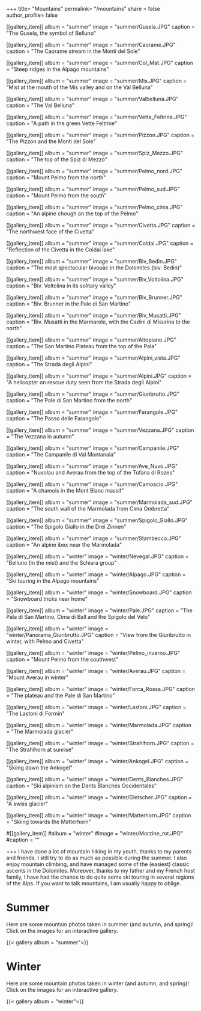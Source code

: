 +++
title= "Mountains"
permalink= "/mountains"
share = false
author_profile= false

[[gallery_item]]
album = "summer"
image = "summer/Gusela.JPG"
caption = "The Gusela, the symbol of Belluno"

[[gallery_item]]
album = "summer"
image = "summer/Caorame.JPG"
caption = "The Caorame stream in the Monti del Sole"

[[gallery_item]]
album = "summer"
image = "summer/Col_Mat.JPG"
caption = "Steep ridges in the Alpago mountains"

[[gallery_item]]
album = "summer"
image = "summer/Mis.JPG"
caption = "Mist at the mouth of the Mis valley and on the Val Belluna"

[[gallery_item]]
album = "summer"
image = "summer/Valbelluna.JPG"
caption = "The Val Belluna"

[[gallery_item]]
album = "summer"
image = "summer/Vette_Feltrine.JPG"
caption = "A path in the green Vette Feltrine"

[[gallery_item]]
album = "summer"
image = "summer/Pizzon.JPG"
caption = "The Pizzon and the Monti del Sole"

[[gallery_item]]
album = "summer"
image = "summer/Spiz_Mezzo.JPG"
caption = "The top of the Spiz di Mezzo"

[[gallery_item]]
album = "summer"
image = "summer/Pelmo_nord.JPG"
caption = "Mount Pelmo from the north"

[[gallery_item]]
album = "summer"
image = "summer/Pelmo_sud.JPG"
caption = "Mount Pelmo from the south"

[[gallery_item]]
album = "summer"
image = "summer/Pelmo_cima.JPG"
caption = "An alpine chough on the top of the Pelmo"

[[gallery_item]]
album = "summer"
image = "summer/Civetta.JPG"
caption = "The northwest face of the Civetta"

[[gallery_item]]
album = "summer"
image = "summer/Coldai.JPG"
caption = "Reflection of the Civetta in the Coldai lake"

[[gallery_item]]
album = "summer"
image = "summer/Biv_Bedin.JPG"
caption = "The most spectacular bivouac in the Dolomites (biv. Bedin)"

[[gallery_item]]
album = "summer"
image = "summer/Biv_Voltolina.JPG"
caption = "Biv. Voltolina in its solitary valley"

[[gallery_item]]
album = "summer"
image = "summer/Biv_Brunner.JPG"
caption = "Biv. Brunner in the Pale di San Martino"

[[gallery_item]]
album = "summer"
image = "summer/Biv_Musatti.JPG"
caption = "Biv. Musatti in the Marmarole, with the Cadini di Misurina to the north"

[[gallery_item]]
album = "summer"
image = "summer/Altopiano.JPG"
caption = "The San Martino Plateau from the top of the Pala"

[[gallery_item]]
album = "summer"
image = "summer/Alpini_vista.JPG"
caption = "The Strada degli Alpini"

[[gallery_item]]
album = "summer"
image = "summer/Alpini.JPG"
caption = "A helicopter on rescue duty seen from the Strada degli Alpini"

[[gallery_item]]
album = "summer"
image = "summer/Giuribrutto.JPG"
caption = "The Pale di San Martino from the north"

[[gallery_item]]
album = "summer"
image = "summer/Farangole.JPG"
caption = "The Passo delle Farangole"

[[gallery_item]]
album = "summer"
image = "summer/Vezzana.JPG"
caption = "The Vezzana in autumn"

[[gallery_item]]
album = "summer"
image = "summer/Campanile.JPG"
caption = "The Campanile di Val Montanaia"

[[gallery_item]]
album = "summer"
image = "summer/Ave_Nuvo.JPG"
caption = "Nuvolau and Averau from the top of the Tofana di Rozes"

[[gallery_item]]
album = "summer"
image = "summer/Camoscio.JPG"
caption = "A chamois in the Mont Blanc massif"

[[gallery_item]]
album = "summer"
image = "summer/Marmolada_sud.JPG"
caption = "The south wall of the Marmolada from Cima Ombretta"

[[gallery_item]]
album = "summer"
image = "summer/Spigolo_Giallo.JPG"
caption = "The Spigolo Giallo in the Drei Zinnen"

[[gallery_item]]
album = "summer"
image = "summer/Stambecco.JPG"
caption = "An alpine ibex near the Marmolada"

[[gallery_item]]
album = "winter"
image = "winter/Nevegal.JPG"
caption = "Belluno (in the mist) and the Schiara group"

[[gallery_item]]
album = "winter"
image = "winter/Alpago.JPG"
caption = "Ski touring in the Alpago mountains"

[[gallery_item]]
album = "winter"
image = "winter/Snowboard.JPG"
caption = "Snowboard tricks near home"

[[gallery_item]]
album = "winter"
image = "winter/Pale.JPG"
caption = "The Pala di San Martino, Cima di Ball and the Spigolo del Velo"

[[gallery_item]]
album = "winter"
image = "winter/Panorama_Giuribrutto.JPG"
caption = "View from the Giuribrutto in winter, with Pelmo and Civetta"

[[gallery_item]]
album = "winter"
image = "winter/Pelmo_inverno.JPG"
caption = "Mount Pelmo from the southwest"

[[gallery_item]]
album = "winter"
image = "winter/Averau.JPG"
caption = "Mount Averau in winter"

[[gallery_item]]
album = "winter"
image = "winter/Forca_Rossa.JPG"
caption = "The plateau and the Pale di San Martino"

[[gallery_item]]
album = "winter"
image = "winter/Lastoni.JPG"
caption = "The Lastoni di Formin"

[[gallery_item]]
album = "winter"
image = "winter/Marmolada.JPG"
caption = "The Marmolada glacier"

[[gallery_item]]
album = "winter"
image = "winter/Strahlhorn.JPG"
caption = "The Strahlhorn at sunrise" 

[[gallery_item]]
album = "winter"
image = "winter/Ankogel.JPG"
caption = "Skiing down the Ankogel"

[[gallery_item]]
album = "winter"
image = "winter/Dents_Blanches.JPG"
caption = "Ski alpinism on the Dents Blanches Occidentales"

[[gallery_item]]
album = "winter"
image = "winter/Gletscher.JPG"
caption = "A swiss glacier"

[[gallery_item]]
album = "winter"
image = "winter/Matterhorn.JPG"
caption = "Skiing towards the Matterhorn"

#[[gallery_item]]
#album = "winter"
#image = "winter/Morzine_rot.JPG"
#caption = ""

+++
I have done a lot of mountain hiking in my youth, thanks to my parents and friends. I still try to do as much as possible during the summer. I also enjoy mountain climbing, and have managed some of the (easiest) classic ascents in the Dolomites. 
Moreover, thanks to my father and my French host family, I have had the chance to do quite some ski touring in several regions of the Alps. 
If you want to talk mountains, I am usually happy to oblige.

# Summer
Here are some mountain photos taken in summer (and autumn, and spring)!
Click on the images for an interactive gallery.

{{< gallery album = "summer">}}

# Winter
Here are some mountain photos taken in winter (and autumn, and spring)!
Click on the images for an interactive gallery.

{{< gallery album = "winter">}}


